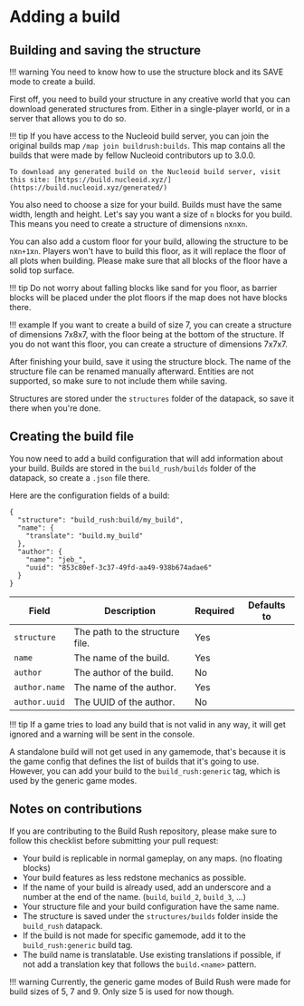 # Adding a build

## Building and saving the structure

!!! warning
    You need to know how to use the structure block and its SAVE mode to create a build.

First off, you need to build your structure in any creative world that you can download generated structures from. Either in a single-player world, or in a server that allows you to do so.

!!! tip
    If you have access to the Nucleoid build server, you can join the original builds map `/map join buildrush:builds`.
    This map contains all the builds that were made by fellow Nucleoid contributors up to 3.0.0.

    To download any generated build on the Nucleoid build server, visit this site: [https://build.nucleoid.xyz/](https://build.nucleoid.xyz/generated/)

You also need to choose a size for your build. Builds must have the same width, length and height.
Let's say you want a size of `n` blocks for you build. This means you need to create a structure of dimensions `n`x`n`x`n`.

You can also add a custom floor for your build, allowing the structure to be `n`x`n+1`x`n`.
Players won't have to build this floor, as it will replace the floor of all plots when building. Please make sure that all blocks of the floor have a solid top surface.

!!! tip
    Do not worry about falling blocks like sand for you floor, as barrier blocks will be placed under the plot floors if the map does not have blocks there.

!!! example
    If you want to create a build of size 7, you can create a structure of dimensions 7x8x7, with the floor being at the bottom of the structure.
    If you do not want this floor, you can create a structure of dimensions 7x7x7.

After finishing your build, save it using the structure block. The name of the structure file can be renamed manually afterward.
Entities are not supported, so make sure to not include them while saving.

Structures are stored under the `structures` folder of the datapack, so save it there when you're done.

## Creating the build file

You now need to add a build configuration that will add information about your build.
Builds are stored in the `build_rush/builds` folder of the datapack, so create a `.json` file there.

Here are the configuration fields of a build:
```json5
{
  "structure": "build_rush:build/my_build",
  "name": {
    "translate": "build.my_build"
  },
  "author": {
    "name": "jeb_",
    "uuid": "853c80ef-3c37-49fd-aa49-938b674adae6"
  }
}
```

| Field         | Description                     | Required | Defaults to |
|---------------|---------------------------------|----------|-------------|
| `structure`   | The path to the structure file. | Yes      |             |
| `name`        | The name of the build.          | Yes      |             |
| `author`      | The author of the build.        | No       |             |
| `author.name` | The name of the author.         | Yes      |             |
| `author.uuid` | The UUID of the author.         | No       |             |

!!! tip
    If a game tries to load any build that is not valid in any way, it will get ignored and a warning will be sent in the console.

A standalone build will not get used in any gamemode, that's because it is the game config that defines the list of builds that it's going to use.
However, you can add your build to the `build_rush:generic` tag, which is used by the generic game modes.

## Notes on contributions

If you are contributing to the Build Rush repository, please make sure to follow this checklist before submitting your pull request:
- Your build is replicable in normal gameplay, on any maps. (no floating blocks)
- Your build features as less redstone mechanics as possible.
- If the name of your build is already used, add an underscore and a number at the end of the name. (`build`, `build_2`, `build_3`, ...)
- Your structure file and your build configuration have the same name.
- The structure is saved under the `structures/builds` folder inside the `build_rush` datapack.
- If the build is not made for specific gamemode, add it to the `build_rush:generic` build tag.
- The build name is translatable. Use existing translations if possible, if not add a translation key that follows the `build.<name>` pattern.

!!! warning
    Currently, the generic game modes of Build Rush were made for build sizes of 5, 7 and 9. Only size 5 is used for now though. 